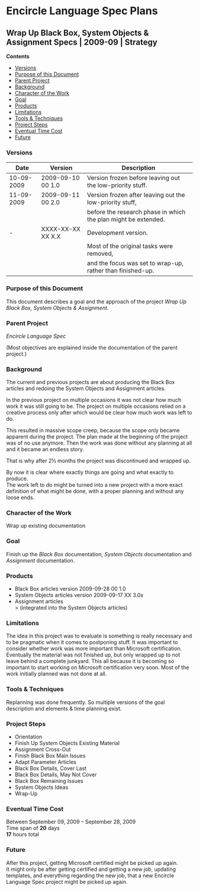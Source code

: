 ﻿Encircle Language Spec Plans
============================

Wrap Up Black Box, System Objects & Assignment Specs | 2009-09 | Strategy
-------------------------------------------------------------------------

__Contents__

- [Versions](#versions)
- [Purpose of this Document](#purpose-of-this-document)
- [Parent Project](#parent-project)
- [Background](#background)
- [Character of the Work](#character-of-the-work)
- [Goal](#goal)
- [Products](#products)
- [Limitations](#limitations)
- [Tools & Techniques](#tools--techniques)
- [Project Steps](#project-steps)
- [Eventual Time Cost](#eventual-time-cost)
- [Future](#future)

### Versions

| Date       | Version            | Description                                                    |
|------------|--------------------|----------------------------------------------------------------|
| 10-09-2009 | 2009-09-10 00  1.0 | Version frozen before leaving out the low-priority stuff.      |
| 11-09-2009 | 2009-09-11 00  2.0 | Version frozen after leaving out the low-priority stuff,       |
|            |                    | before the research phase in which the plan might be extended. |
| -          | XXXX-XX-XX XX  X.X | Development version.                                           |
|            |                    | Most of the original tasks were removed,                       |
|            |                    | and the focus was set to wrap-up, rather than finished-up.     |

### Purpose of this Document

This document describes a goal and the approach of the project *Wrap Up Black Box, System Objects & Assignment*.

### Parent Project

*Encircle Language Spec*

(Most objectives are explained inside the documentation of the parent project.)

### Background

The current and previous projects are about producing the Black Box articles and redoing the System Objects and Assignment articles.

In the previous project on multiple occasions it was not clear how much work it was still going to be. The project on multiple occasions relied on a creative process only after which would be clear how much work was left to do.

This resulted in massive scope creep, because the scope only became apparent during the project. The plan made at the beginning of the project was of no use anymore. Then the work was done without any planning at all and it became an endless story.

That is why after 2½ months the project was discontinued and wrapped up.

By now it is clear where exactly things are going and what exactly to produce.  
The work left to do might be turned into a new project with a more exact definition of what might be done, with a proper planning and without any loose ends.

### Character of the Work

Wrap up existing documentation

### Goal

Finish up the *Black Box* documentation, *System Objects* documentation and *Assignment* documentation.

### Products

- Black Box articles  version  2009-09-28 00  1.0
- System Objects articles  version  2009-09-17 XX  3.0x
- Assignment articles  
  \> (integrated into the System Objects articles)

### Limitations

The idea in this project was to evaluate is something is really necessary and to be pragmatic when it comes to postponing stuff. It was important to consider whether work was more important than Microsoft certification. Eventually the material was not finished up, but only wrapped up to not leave behind a complete junkyard. This all because it is becoming so important to start working on Microsoft certification very soon. Most of the work initially planned was not done at all.

### Tools & Techniques

Replanning was done frequently. So multiple versions of the goal description and elements & time planning exist.

### Project Steps

- Orientation
- Finish Up System Objects Existing Material
- Assignment Cross-Out
- Finish Black Box Main Issues
- Adapt Parameter Articles
- Black Box Details, Cover Last
- Black Box Details, May Not Cover
- Black Box Remaining Issues
- System Objects Ideas
- Wrap-Up

### Eventual Time Cost

Between September 09, 2009 – September 28, 2009  
Time span of __20__ days  
__17__ hours total  

### Future

After this project, getting Microsoft certified might be picked up again.    
It might only be after getting certified and getting a new job, updating templates, and everything regarding the new job, that a new Encircle Language Spec project might be picked up again.